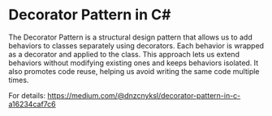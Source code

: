 # Decorator Pattern in C#
The Decorator Pattern is a structural design pattern that allows us to add behaviors to classes separately using decorators. Each behavior is wrapped as a decorator and applied to the class. This approach lets us extend behaviors without modifying existing ones and keeps behaviors isolated. It also promotes code reuse, helping us avoid writing the same code multiple times.

For details: https://medium.com/@dnzcnyksl/decorator-pattern-in-c-a16234caf7c6
